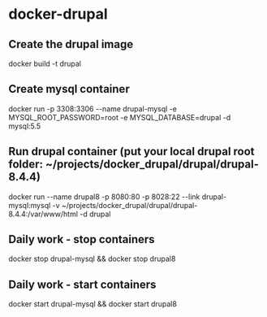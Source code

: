 # docker-drupal

Create the drupal image
---------------------------
docker build -t drupal

Create mysql container
--------------------------
docker run -p 3308:3306 --name drupal-mysql -e MYSQL_ROOT_PASSWORD=root -e MYSQL_DATABASE=drupal -d mysql:5.5

Run drupal container (put your local drupal root folder: ~/projects/docker_drupal/drupal/drupal-8.4.4)
--------------------------
docker run --name drupal8 -p 8080:80 -p 8028:22 --link drupal-mysql:mysql -v ~/projects/docker_drupal/drupal/drupal-8.4.4:/var/www/html -d drupal

Daily work - stop containers
----------------------------
docker stop drupal-mysql && docker stop drupal8

Daily work - start containers
------------------------------
docker start drupal-mysql && docker start drupal8
